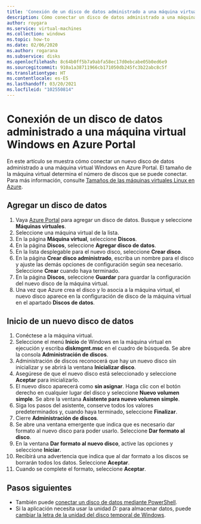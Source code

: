 ```yaml
---
title: 'Conexión de un disco de datos administrado a una máquina virtual de Windows: Azure'
description: Cómo conectar un disco de datos administrado a una máquina virtual Windows en Azure Portal.
author: roygara
ms.service: virtual-machines
ms.collection: windows
ms.topic: how-to
ms.date: 02/06/2020
ms.author: rogarana
ms.subservice: disks
ms.openlocfilehash: 8c64b0ff5b7a9abfa58ec17d0ebcabe05b0ed6e9
ms.sourcegitcommit: 910a1a38711966cb171050db245fc3b22abc8c5f
ms.translationtype: HT
ms.contentlocale: es-ES
ms.lasthandoff: 03/20/2021
ms.locfileid: "102550814"
---
```

# <a name="attach-a-managed-data-disk-to-a-windows-vm-by-using-the-azure-portal"></a>Conexión de un disco de datos administrado a una máquina virtual Windows en Azure Portal

En este artículo se muestra cómo conectar un nuevo disco de datos administrado a una máquina virtual Windows en Azure Portal. El tamaño de la máquina virtual determina el número de discos que se puede conectar. Para más información, consulte [Tamaños de las máquinas virtuales Linux en Azure](../sizes.md).


## <a name="add-a-data-disk"></a>Agregar un disco de datos

1. Vaya [Azure Portal](https://portal.azure.com) para agregar un disco de datos. Busque y seleccione **Máquinas virtuales**.
2. Seleccione una máquina virtual de la lista.
3. En la página **Máquina virtual**, seleccione **Discos**.
4. En la página **Discos**, seleccione **Agregar disco de datos**.
5. En la lista desplegable para el nuevo disco, seleccione **Crear disco**.
6. En la página **Crear disco administrado**, escriba un nombre para el disco y ajuste las demás opciones de configuración según sea necesario. Seleccione **Crear** cuando haya terminado.
7. En la página **Discos**, seleccione **Guardar** para guardar la configuración del nuevo disco de la máquina virtual.
8. Una vez que Azure crea el disco y lo asocia a la máquina virtual, el nuevo disco aparece en la configuración de disco de la máquina virtual en el apartado **Discos de datos**.


## <a name="initialize-a-new-data-disk"></a>Inicio de un nuevo disco de datos

1. Conéctese a la máquina virtual.
1. Seleccione el menú **Inicio** de Windows en la máquina virtual en ejecución y escriba **diskmgmt.msc** en el cuadro de búsqueda. Se abre la consola **Administración de discos**.
2. Administración de discos reconocerá que hay un nuevo disco sin inicializar y se abrirá la ventana **Inicializar disco**.
3. Asegúrese de que el nuevo disco está seleccionado y seleccione **Aceptar** para inicializarlo.
4. El nuevo disco aparecerá como **sin asignar**. Haga clic con el botón derecho en cualquier lugar del disco y seleccione **Nuevo volumen simple**. Se abre la ventana **Asistente para nuevo volumen simple**.
5. Siga los pasos del asistente, conserve todos los valores predeterminados y, cuando haya terminado, seleccione **Finalizar**.
6. Cierre **Administración de discos**.
7. Se abre una ventana emergente que indica que es necesario dar formato al nuevo disco para poder usarlo. Seleccione **Dar formato al disco**.
8. En la ventana **Dar formato al nuevo disco**, active las opciones y seleccione **Iniciar**.
9. Recibirá una advertencia que indica que al dar formato a los discos se borrarán todos los datos. Seleccione **Aceptar**.
10. Cuando se complete el formato, seleccione **Aceptar**.

## <a name="next-steps"></a>Pasos siguientes

- También puede [conectar un disco de datos mediante PowerShell](attach-disk-ps.md).
- Si la aplicación necesita usar la unidad *D:* para almacenar datos, puede [cambiar la letra de la unidad del disco temporal de Windows](change-drive-letter.md).